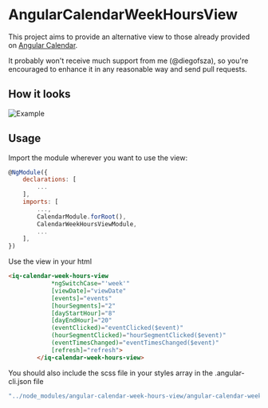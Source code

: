 # AngularCalendarWeekHoursView

This project aims to provide an alternative view to those already provided on [Angular Calendar](https://github.com/mattlewis92/angular-calendar).

It probably won't receive much support from me (@diegofsza), so you're encouraged to enhance it in any reasonable way and send pull requests.

## How it looks

![Example](https://lh5.googleusercontent.com/Etg4dK6AxEpulp5lP6NBnYRDJRzf5LrzB1Cmwa6c_W8Ccj5LtTPofP4LPwOPZKTiVD1DaO5b88tecpC4hjBt=w1440-h787-rw)

## Usage

Import the module wherever you want to use the view:

```javascript
@NgModule({
    declarations: [
        ...
    ],
    imports: [
        ...,
        CalendarModule.forRoot(),
        CalendarWeekHoursViewModule,
        ...
    ],   
})
```

Use the view in your html

```html
<iq-calendar-week-hours-view
            *ngSwitchCase="'week'"
            [viewDate]="viewDate"
            [events]="events"
            [hourSegments]="2"
            [dayStartHour]="8"
            [dayEndHour]="20"
            (eventClicked)="eventClicked($event)"
            (hourSegmentClicked)="hourSegmentClicked($event)"
            (eventTimesChanged)="eventTimesChanged($event)"
            [refresh]="refresh">
        </iq-calendar-week-hours-view>
```

You should also include the scss file in your styles array in the .angular-cli.json file

```javascript
"../node_modules/angular-calendar-week-hours-view/angular-calendar-week-hours-view.scss"
```
